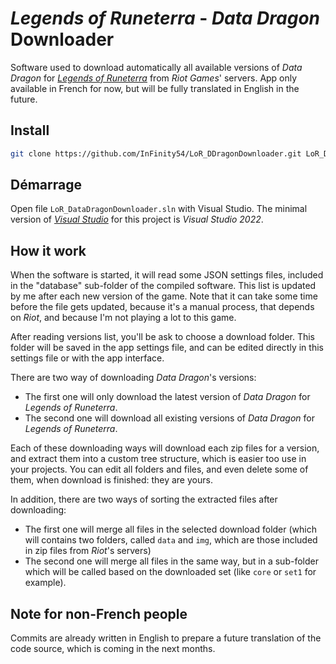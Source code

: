 # _Legends of Runeterra_ - _Data Dragon_ Downloader

Software used to download automatically all available versions of _Data Dragon_ for [_Legends of Runeterra_](https://playruneterra.com) from _Riot Games_' servers. App only available in French for now, but will be fully translated in English in the future.

## Install

```bash
git clone https://github.com/InFinity54/LoR_DDragonDownloader.git LoR_DDragonDownloader
```

## Démarrage

Open file `LoR_DataDragonDownloader.sln` with Visual Studio. The minimal version of [_Visual Studio_](https://visualstudio.microsoft.com) for this project is _Visual Studio 2022_.

## How it work

When the software is started, it will read some JSON settings files, included in the "database" sub-folder of the compiled software. This list is updated by me after each new version of the game.
Note that it can take some time before the file gets updated, because it's a manual process, that depends on _Riot_, and because I'm not playing a lot to this game.

After reading versions list, you'll be ask to choose a download folder. This folder will be saved in the app settings file, and can be edited directly in this settings file or with the app interface.

There are two way of downloading _Data Dragon_'s versions:
* The first one will only download the latest version of _Data Dragon_ for _Legends of Runeterra_.
* The second one will download all existing versions of _Data Dragon_ for _Legends of Runeterra_.

Each of these downloading ways will download each zip files for a version, and extract them into a custom tree structure, which is easier too use in your projects.
You can edit all folders and files, and even delete some of them, when download is finished: they are yours.

In addition, there are two ways of sorting the extracted files after downloading:
* The first one will merge all files in the selected download folder (which will contains two folders, called `data` and `img`, which are those included in zip files from _Riot_'s servers)
* The second one will merge all files in the same way, but in a sub-folder which will be called based on the downloaded set (like `core` or `set1` for example).

## Note for non-French people

Commits are already written in English to prepare a future translation of the code source, which is coming in the next months.